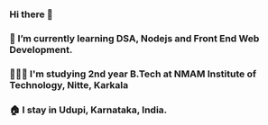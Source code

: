 ### Hi there 👋
### 🌱 I’m currently learning DSA, Nodejs and Front End Web Development.
### 👩🏻‍💻 I'm studying 2nd year B.Tech at NMAM Institute of Technology, Nitte, Karkala
### 🏠 I stay in Udupi, Karnataka, India.
